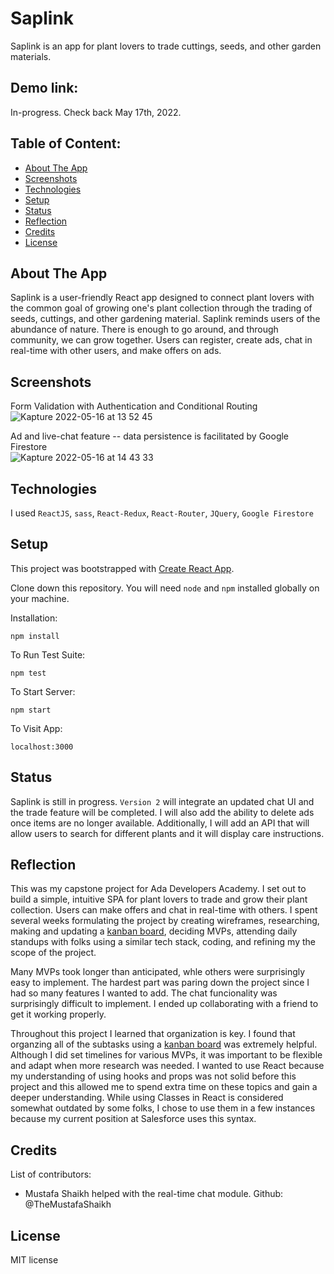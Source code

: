 # Saplink
Saplink is an app for plant lovers to trade cuttings, seeds, and other garden materials. 

## Demo link:
In-progress. Check back May 17th, 2022.

## Table of Content:

- [About The App](#about-the-app)
- [Screenshots](#screenshots)
- [Technologies](#technologies)
- [Setup](#setup)
- [Status](#status)
- [Reflection](#reflection)
- [Credits](#credits)
- [License](#license)

## About The App
Saplink is a user-friendly React app designed to connect plant lovers with the common goal of growing one's plant collection through the trading of seeds, cuttings, and other gardening material. Saplink reminds users of the abundance of nature. There is enough to go around, and through community, we can grow together. Users can register, create ads, chat in real-time with other users, and make offers on ads. 

## Screenshots

Form Validation with Authentication and Conditional Routing <br>
![Kapture 2022-05-16 at 13 52 45](https://user-images.githubusercontent.com/55802241/168655626-7456235e-b77b-4da0-a644-a8497c36cfff.gif)

Ad and live-chat feature -- data persistence is facilitated by Google Firestore <br>
![Kapture 2022-05-16 at 14 43 33](https://user-images.githubusercontent.com/55802241/168661340-4b767e33-9954-4526-8ce2-fc3e8a33ac1e.gif)

## Technologies
I used `ReactJS`, `sass`, `React-Redux`, `React-Router`, `JQuery`, `Google Firestore`

## Setup

This project was bootstrapped with [Create React App](https://github.com/facebook/create-react-app).

Clone down this repository. You will need `node` and `npm` installed globally on your machine.  

Installation:

`npm install`  

To Run Test Suite:  

`npm test`  

To Start Server:

`npm start`  

To Visit App:

`localhost:3000`  

## Status
Saplink is still in progress. `Version 2` will integrate an updated chat UI and the trade feature will be completed. I will also add the ability to delete ads once items are no longer available. Additionally, I will add an API that will allow users to search for different plants and it will display care instructions. 

## Reflection

This was my capstone project for Ada Developers Academy. I set out to build a simple, intuitive SPA for plant lovers to trade and grow their plant collection. Users can make offers and chat in real-time with others. I spent several weeks formulating the project by creating wireframes, researching, making and updating a [kanban board](https://trello.com/invite/b/ibURAyzE/2f336e1bd5b25af818839b55ee93f197/saplink), deciding MVPs, attending daily standups with folks using a similar tech stack, coding, and refining my the scope of the project. 

Many MVPs took longer than anticipated, whle others were surprisingly easy to implement. The hardest part was paring down the project since I had so many features I wanted to add. The chat funcionality was surprisingly difficult to implement. I ended up collaborating with a friend to get it working properly. 

Throughout this project I learned that organization is key. I found that organzing all of the subtasks using a [kanban board](https://trello.com/invite/b/ibURAyzE/2f336e1bd5b25af818839b55ee93f197/saplink) was extremely helpful. Although I did set timelines for various MVPs, it was important to be flexible and adapt when more research was needed. I wanted to use React because my understanding of using hooks and props was not solid before this project and this allowed me to spend extra time on these topics and gain a deeper understanding. While using Classes in React is considered somewhat outdated by some folks, I chose to use them in a few instances because my current position at Salesforce uses this syntax. 

## Credits
List of contributors:
- Mustafa Shaikh helped with the real-time chat module. Github: @TheMustafaShaikh

## License

MIT license 


